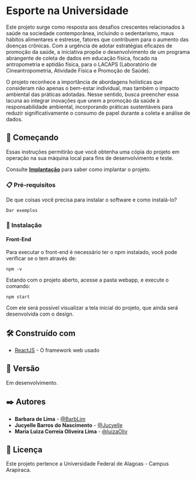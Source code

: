 # Esporte na Universidade

Este projeto surge como resposta aos desafios crescentes relacionados à saúde na sociedade contemporânea, incluindo o sedentarismo, maus hábitos alimentares e estresse, fatores que contribuem para o aumento das doenças crônicas. Com a urgência de adotar estratégias eficazes de promoção da saúde, a iniciativa propõe o desenvolvimento de um programa abrangente de coleta de dados em educação física, focado na antropometria e aptidão física, para o LACAPS (Laboratório de Cineantropometria, Atividade Física e Promoção de Saúde).


O projeto reconhece a importância de abordagens holísticas que consideram não apenas o bem-estar individual, mas também o impacto ambiental das práticas adotadas. Nesse sentido, busca preencher essa lacuna ao integrar inovações que unem a promoção da saúde à responsabilidade ambiental, incorporando práticas sustentáveis para reduzir significativamente o consumo de papel durante a coleta e análise de dados.


## 🚀 Começando

Essas instruções permitirão que você obtenha uma cópia do projeto em operação na sua máquina local para fins de desenvolvimento e teste.

Consulte **[Implantação](#-implanta%C3%A7%C3%A3o)** para saber como implantar o projeto.

### 📋 Pré-requisitos

De que coisas você precisa para instalar o software e como instalá-lo?

```
Dar exemplos
```

### 🔧 Instalação

#### Front-End

Para executar o front-end é necessário ter o npm instalado, você pode verificar se o tem através de:

```
npm -v
```
Estando com o projeto aberto, acesse a pasta webapp, e execute o comando:

```
npm start
```
Com ele será possível visualizar a tela inicial do projeto, que ainda será desenvolvida com o design.

## 🛠️ Construído com

* [ReactJS](https://react.dev/) - O framework web usado

## 📌 Versão

Em desenvolvimento. 

## ✒️ Autores

* **Barbara de Lima** - [@BarbLim](https://github.com/BarbLim)
* **Jucyelle Barros do Nascimento** - [@Jucyelle](https://github.com/Jucyelle)
* **Maria Luiza Correia Oliveira Lima** - [@luizaOliv](https://github.com/luizaOliv)

## 📄 Licença

Este projeto pertence a Universidade Federal de Alagoas - Campus Arapiraca. 
